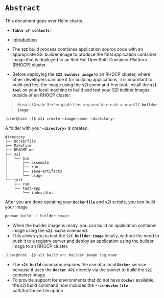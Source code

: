 # **`Abstract`**

This document goes over Helm charts.
-  **`Table of contents`**:
  - [Introduction](#introduction)

- The **`S2I`** build process combines application source code with an appropriate S2I builder image to produce the final application container image that is deployed to an Red Hat OpenShift Container Platform (RHOCP) cluster.
- Before deploying the **`S2I builder image`** to an RHOCP cluster, where other developers can use it for building applications, it is important to build and test the image using the s2i command-line tool. Install the **`s2i tool`** on your local machine to build and test your S2I builder images outside of an RHOCP cluster. 


> *Basics*
Create the template files required to create a new **`S2I builder image`**:

```zsh
[user@host ~]$ s2i create <image-name> <directory>
```

A folder with your **`<directory>`** is created. 
```text
directory
├── Dockerfile 
├── Makefile
├── README.md
├── s2i 
│   └── bin
│       ├── assemble
│       ├── run
│       ├── save-artifacts
│       └── usage
└── test
    ├── run
    └── test-app 
        └── index.html
```

After you are done updating your **`Dockerfile`** and s2i scripts, you can build your image
```zsh
podman build -t builder_image .
```
- When the builder image is ready, you can build an application container image using the **`s2i build`** command. 
- This allows you to test the **`S2I builder image`** locally, without the need to push it to a registry server and deploy an application using the builder image to an RHOCP cluster.
```zsh
[user@host ~]$ s2i build src builder_image tag_name
```
- The **`s2i build`** command requires the use of a local **`Docker`** service because it uses the **`Docker API`** directly via the socket to build the **`S2I`** container image. 
- To provide support for environments that do not have **`Docker`** available, the s2i build command now includes the **`--as-dockerfile`** path/to/Dockerfile option